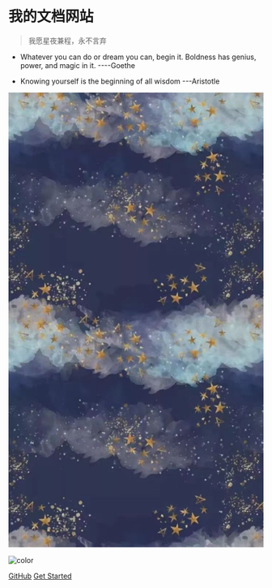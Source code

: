 <!-- ![logo](_media/icon.svg) -->
# 我的文档网站

> 我愿星夜兼程，永不言弃

   * Whatever you can do or dream you can, begin it. Boldness has genius, power, and magic in it.  ----Goethe


   * Knowing yourself is the beginning of all wisdom   ---Aristotle


<!-- 背景图片 -->
![](_media/bg.jpg)

<!-- 背景色 -->
![color](#2f4253)


[GitHub](https://github.com/yuutong/Notes_yu/tree/master/)
[Get Started](_home.md)
